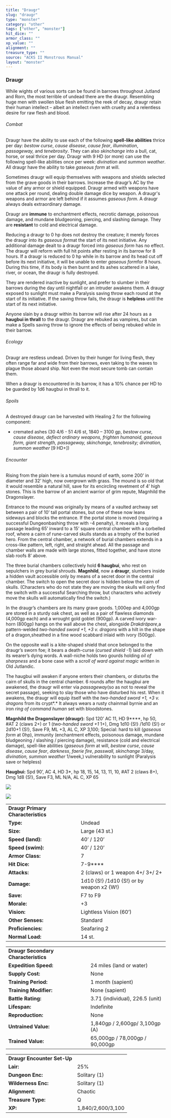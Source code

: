```yaml
---
title: "Draugr"
slug: "draugr"
type: "monster"
category: "other"
tags: ["other", "monster"]
hit_dice: ""
armor_class: ""
xp_value: ""
alignment: ""
treasure_type: ""
source: "ACKS II Monstrous Manual"
layout: "monster"
---
```


### Draugr

While wights of various sorts can be found in barrows throughout Jutland and Rorn, the most
terrible of undead there are the draugr. Resembling huge men with swollen blue flesh emitting the
reek of decay, draugr retain their human intellect – albeit an intellect riven with cruelty and a
relentless desire for raw flesh and blood.

###### Combat

Draugr have the ability to use each of the following **spell-like abilities** thrice per day:
*bestow curse*, *cause disease*, *cause fear*, *illumination*, *passageway,* and *tenebrosity*. They
can also *skinchange* into a bull, cat, horse, or seal thrice per day. Draugr with 9 HD (or more)
can use the following spell-like abilities once per week: *divination* and *summon weather*. All
draugr have the ability to take *gaseous form* at will.

Sometimes draugr will equip themselves with weapons and shields selected from the grave goods in
their barrows. Increase the draugr’s AC by the value of any armor or shield equipped. Draugr armed
with weapons have one attack per round, dealing double damage dice by weapon. A draugr's weapons and
armor are left behind if it assumes *gaseous form*. A draugr always deals extraordinary damage.

Draugr are **immune** to enchantment effects, necrotic damage, poisonous damage, and mundane
bludgeoning, piercing, and slashing damage. They are **resistant** to cold and electrical damage.

Reducing a draugr to 0 hp does not destroy the creature; it merely forces the draugr into its
*gaseous form*at the start of its next initiative. Any additional damage dealt to a draugr forced
into *gaseous form* has no effect. The draugr will reform with full hit points after resting in its
barrow for 8 hours. If a draugr is reduced to 0 hp while in its barrow and its head cut off before
its next initiative, it will be unable to enter *gaseous form*for 8 hours. During this time, if its
body is then burnt and its ashes scattered in a lake, river, or ocean, the draugr is fully
destroyed.

They are rendered inactive by sunlight, and prefer to slumber in their barrows during the day until
nightfall or an intruder awakens them. A draugr exposed to sunlight must make a Paralysis saving
throw each round at the start of its initiative. If the saving throw fails, the draugr is
**helpless** until the start of its next initiative.

Anyone slain by a draugr within its barrow will rise after 24 hours as a **haugbui in thrall** to
the draugr. Draugr are rebuked as vampires, but can make a Spells saving throw to ignore the effects
of being rebuked while in their barrow.

###### Ecology

Draugr are restless undead. Driven by their hunger for living flesh, they often range far and wide
from their barrows, even taking to the waves to plague those aboard ship. Not even the most secure
tomb can contain them.

When a draugr is encountered in its barrow, it has a 10% chance per HD to be guarded by 1d6 haugbui
in thrall to it.

###### Spoils

A destroyed draugr can be harvested with Healing 2 for the following component:

* cremated ashes (30 4/6 - 51 4/6 st, 1840 – 3100 gp, *bestow curse, cause disease, deflect
ordinary weapons, frighten humanoid, gaseous form, giant strength, passageway, skinchange,
tenebrosity; divination, summon weather* [9 HD+])

###### Encounter

Rising from the plain here is a tumulus mound of earth, some 200’ in diameter and 32’ high, now
overgrown with grass. The mound is so old that it would resemble a natural hill, save for its
encircling revetment of 4’ high stones. This is the barrow of an ancient warrior of grim repute,
Magnhild the Dragonslayer.

Entrance to the mound was originally by means of a vaulted archway set between a pair of 10’ tall
portal stones, but one of these now leans sideways and blocks the entrance. If the portal stone is
moved (requiring a successful Dungeonbashing throw with -4 penalty), it reveals a long passage
leading 65’ inward to a 15’ square central chamber with a corbelled roof, where a cairn of
rune-carved skulls stands as a trophy of the buried hero. From the central chamber, a network of
burial chambers extends in a cross-like pattern, left, right, and straight ahead. All the passage
and chamber walls are made with large stones, fitted together, and have stone slab roofs 8’ above.

The three burial chambers collectively hold **6 haugbui**, who rest on sepulchers in grey burial
shrouds. **Magnhild**, now a **draugr**, slumbers inside a hidden vault accessible only by means of
a secret door in the central chamber. The switch to open the secret door is hidden below the cairn
of skulls. (Characters who do not state they are moving the skulls will only find the switch with a
successful Searching throw, but characters who actively move the skulls will automatically find the
switch.)

In the draugr’s chambers are its many grave goods. 1,000ep and 4,000gp are stored in a sturdy oak
chest, as well as a pair of flawless diamonds (4,000gp each) and a wrought gold goblet (900gp). A
carved ivory war-horn (800gp) hangs on the wall above the chest, alongside *Drakdräpare*,a
pattern-welded *two-handed sword +1, +3 v. dragons* with a hilt in the shape of a dragon,sheathed in
a fine wood scabbard inlaid with ivory (500gp).

On the opposite wall is a kite-shaped shield that once belonged to the draugr’s sworn foe; it bears
a death-curse (*cursed shield -1*) laid down with its wearer’s dying words. A wall-niche holds two
gourds holding *oil of sharpness* and a bone case with a *scroll of ward against magic* written in
Old Jutlandic.

The haugbui will awaken if anyone enters their chambers, or disturbs the cairn of skulls in the
central chamber. 6 rounds after the haugbui are awakened, the draugr will enter via *passageway*(so
as not to reveal the secret passage), seeking to slay those who have disturbed his rest. When it
awakens, the draugr will equip itself with the *two-handed sword +1, +3 v. dragons* from its
crypt*.* It always wears a rusty chainmail byrnie and an iron *ring of command human* set with
bloodstones.

**Magnhild the Dragonslayer (draugr):** Spd 120’ AC 11, HD 9\*\*\*\*, hp 50, #AT 2 (claws 2+) or 1
(*two-handed sword +1* 1+), Dmg 1d10 {S!} /1d10 {S!} or 2d10+1 {S!}, Save F9, ML +3, AL C, XP 3,100;
Special: hard to kill (*gaseous form* at 0hp), immunity (enchantment effects, poisonous damage,
mundane bludgeoning / slashing / piercing damage), resistance (cold and electrical damage),
spell-like abilities (*gaseous form* at will, *bestow curse*, *cause disease*, *cause fear*,
*darkness*, *faerie fire*, *passwall, skinchange* 3/day, *divination, summon weather* 1/week,)
vulnerability to sunlight (Paralysis save or helpless)

**Haugbui:** Spd 90’, AC 4, HD 3\*, hp 18, 15, 14, 13, 11, 10, #AT 2 (claws 8+), Dmg 1d8 {S!}, Save
F3, ML N/A, AL C, XP 65

![](data:image/png;base64...)

![](data:image/png;base64...)

|  |  |
| --- | --- |
| **Draugr Primary Characteristics** | |
| **Type:** | Undead |
| **Size:** | Large (43 st.) |
| **Speed (land):** | 40’ / 120’ |
| **Speed (swim):** | 40’ / 120’ |
| **Armor Class:** | 7 |
| **Hit Dice:** | 7-9\*\*\*\* |
| **Attacks:** | 2 (claws) or 1 weapon 4+/ 3+/ 2+ |
| **Damage:** | 1d10 {S!} /1d10 {S!} or  by weapon x2 {W!} |
| **Save:** | F7 to F9 |
| **Morale:** | +3 |
| **Vision:** | Lightless Vision (60’) |
| **Other Senses:** | Standard |
| **Proficiencies:** | Seafaring 2 |
| **Normal Load:** | 14 st. |

|  |  |
| --- | --- |
| **Draugr Secondary Characteristics** | |
| **Expedition Speed:** | 24 miles (land or water) |
| **Supply Cost:** | None |
| **Training Period:** | 1 month (sapient) |
| **Training Modifier:** | None (sapient) |
| **Battle Rating:** | 3.71 (individual), 226.5 (unit) |
| **Lifespan:** | Indefinite |
| **Reproduction:** | None |
| **Untrained Value:** | 1,840gp / 2,600gp/ 3,100gp (A) |
| **Trained Value:** | 65,000gp / 78,000gp / 90,000gp |

|  |  |
| --- | --- |
| **Draugr Encounter Set-Up** | |
| **Lair:** | 25% |
| **Dungeon Enc:** | Solitary (1) |
| **Wilderness Enc:** | Solitary (1) |
| **Alignment:** | Chaotic |
| **Treasure Type:** | Q |
| **XP:** | 1,840/2,600/3,100 |
